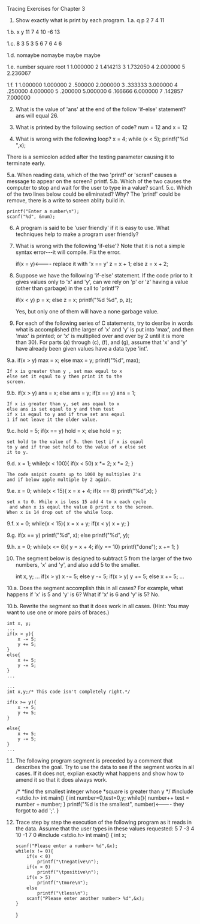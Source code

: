 Tracing Exercises for Chapter 3

1. Show exactly what is print by each program.
1.a.
q  p
2  7
4  11

1.b.
x  y
11  7
4  10
-6  13

1.c.
8 3
5 3
5 6
7 6
4 6

1.d.
nomaybe
nomaybe
maybe
maybe

1.e.
number square root
1 1.000000
2 1.414213
3 1.732050
4 2.000000
5 2.236067

1.f.
1 1.000000 1.000000
2 .500000 2.000000
3 .333333 3.000000
4 .250000 4.000000
5 .200000 5.000000
6 .166666 6.000000
7 .142857 7.000000

2. What is the value of 'ans' at the end of the follow 'if-else' statement?
	ans will equal 26.

3. What is printed by the following section of code?
num = 12 and x = 12

4. What is wrong with the following loop?
x = 4;
while (x < 5);
	printf("%d ",x);

There is a semicolon added after the testing parameter causing it to terminate early.

5.a. When reading data, which of the two 'printf' or 'scranf' causes a message to
 appear on the screen?
			printf.
5.b. Which of the two causes the computer to stop and wait for the user to type in a value?
	scanf.
5.c. Which of the two lines below could be eliminated? Why?
	The 'printf' could be remove, there is a write to screen ablity build in.
	 
	printf("Enter a number\n");
	scanf("%d", &num);

6. A program is said to be 'user friendly' if it is easy to use. What techniques
	help to make a program user friendly? 

7. What is wrong with the following 'if-else'? Note that it is not a simple syntax 
error---it will compile. Fix the error.
	
	if(x = y)<---- replace it with 'x == y'
	     z = x + 1;
	else
	     z = x + 2;


8. Suppose we have the following 'if-else' statement. If the code prior to it gives
 values only to 'x' and 'y', can we rely on 'p' or 'z' having a value (other than garbage)
 in the call to 'printf'?
	
	if(x < y)
	    p = x;
	else
	    z = x;
	printf("%d  %d", p, z);
	
	Yes, but only one of them will have a none garbage value.


9. For each of the following series of C statements, try to desribe in words what is 
accomplished (the larger of 'x' and 'y' is put into 'max', and then 'max' is printed;
 or 'x' is multiplied over and over by 2 until it is more than 30). For parts (a) 
 through (c), (f), and (g), assume that 'x' and 'y' have already been given values 
 have a data type 'int'.

9.a. 
	if(x > y)
		max = x;
	else
		max = y;
	printf("%d", max);

	If x is greater than y , set max eqaul to x
	else set it eqaul to y then print it to the 
	screen.

9.b.
	if(x > y)
		ans = x;
	else
		ans = y;
	if(x == y)
		ans = 1;

	If x is greater than y, set ans eqaul to x
	else ans is set eqaul to y and then test 
	if x is eqaul to y and if true set ans eqaul
	1 if not leave it the older value.

9.c.
	hold = 5;
	if(x == y)
		hold = x;
	else
		hold = y;

	set hold to the value of 5. then test if x is eqaul
	to y and if true set hold to the value of x else set
	it to y. 
9.d. 
	x = 1;
	while(x < 100){
		if(x < 50)
			x *= 2;
		x *= 2;
	}
	
	The code snipit counts up to 1000 by multiples 2's
	and if below apple multiple by 2 again.

9.e.
	x = 0;
	while(x < 15){
		x = x + 4;
		if(x == 8)
			printf("%d",x);
	}

	set x to 0. While x is less 15 add 4 to x each cycle
	 and when x is eqaul the value 8 print x to the screen.
	When x is 14 drop out of the while loop.

9.f. 
	x = 0;
	while(x < 15){
		x = x + y;
		if(x < y)
			x = y;
	}



9.g.
	if(x == y)
		printf("%d", x);
	else
		printf("%d", y);



9.h.
	x = 0;
	while(x <= 6){
		y = x + 4; 
		if(y == 10)
			printf("done");
		x += 1;
	}



10. The segment below is designed to subtract 5 from the larger
 of the two numbers, 'x' and 'y', and also add 5 to the smaller.
	
	int x, y;
	...
	if(x > y)
		x -= 5;
	else 
		y -= 5;
	if(x > y)
		y += 5;
	else 
		x += 5;
	...


10.a. Does the segment accomplish this in all cases? For example,
 what happens if 'x' is 5 and 'y' is 6? What if 'x' is 6 and 'y' is 5?
	No.
	
	
10.b. Rewrite the segment so that it does work in all cases.
(Hint: You may want to use one or more pairs of braces.)

	int x, y;
	...
	if(x > y){
		x -= 5;
		y += 5;
	}
	else{
		x += 5;
		y -= 5;
	}
	...

	...
	int x,y;/* This code isn't completely right.*/
	
	if(x >= y){
		x -= 5;
		y += 5; 
	}
	
	else{
		x += 5;
		y -= 5;
	}
	...

11. The following program segment is preceded by a comment that describes
 the goal. Try to use the data to see if the segment works in all cases.
 If it does not, explian exactly what happens and show how to amend it so
 that it does always work.
	
	/*
	 *find the smallest integer whose
	 *square is greater than y
	 */
	#include <stdio.h>
	int main()
	{
		int number=0,test=0,y;
		while(){
			number++
			test = number + number;
			}
		printf("%d is the smallest", number)<---- they forgot to add ';'.
	}

12. Trace step by step the execution of the following program as it reads
in the data. Assume that the user types in these values requested:
	5  7 -3  4  10 -1  7 0
	#include <stdio.h>
	int main()
	{
		int x;
		
		scanf("Please enter a number> %d",&x);
		while(x != 0){
			if(x < 0)
				printf("\tnegative\n");
			if(x > 0)
				printf("\tpositive\n");
			if(x > 5)
				printf("\tmore\n");
			else 
				printf("\tless\n");
			scanf("Please enter another number> %d",&x);
		}
	}
